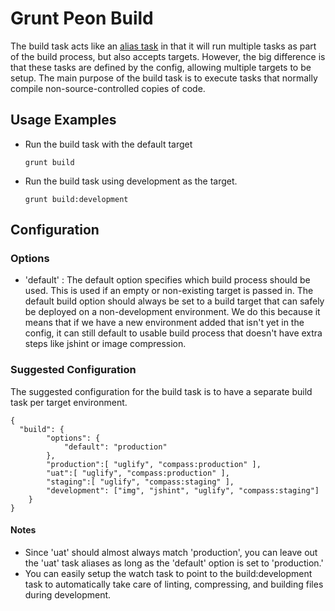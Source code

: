 # Grunt Peon Build
The build task acts like an [alias task](http://gruntjs.com/creating-tasks#alias-tasks) in that it will run multiple tasks as part of the build process, but also accepts targets.  However, the big difference is that these tasks are defined by the config, allowing multiple targets to be setup.  The main purpose of the build task is to execute tasks that normally compile non-source-controlled copies of code.

## Usage Examples

* Run the build task with the default target

    `grunt build`

* Run the build task using development as the target.

    `grunt build:development`


## Configuration

### Options
* 'default' : The default option specifies which build process should be used.  This is used if an empty or non-existing target is passed in.  The default build option should always be set to a build target that can safely be deployed on a non-development environment.  We do this because it means that if we have a new environment added that isn't yet in the config, it can still default to usable build process that doesn't have extra steps like jshint or image compression.

### Suggested Configuration
The suggested configuration for the build task is to have a separate build task per target environment.

```
{
  "build": {
        "options": {
            "default": "production"
        },
        "production":[ "uglify", "compass:production" ],
        "uat":[ "uglify", "compass:production" ],
        "staging":[ "uglify", "compass:staging" ],
        "development": ["img", "jshint", "uglify", "compass:staging"]
    }
}
```

#### Notes
* Since 'uat' should almost always match 'production', you can leave out the 'uat' task aliases as long as the 'default' option is set to 'production.'
* You can easily setup the watch task to point to the build:development task to automatically take care of linting, compressing, and building files during development.
